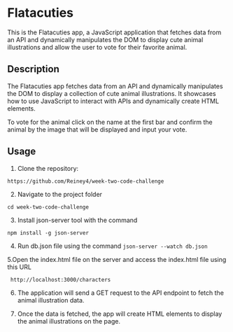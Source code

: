 # Flatacuties

This is the Flatacuties app, a JavaScript application that fetches data from an API and dynamically manipulates the DOM to display cute animal illustrations and allow the user to vote for their favorite animal.


## Description

The Flatacuties app fetches data from an API and dynamically manipulates the DOM to display a collection of cute animal illustrations. It showcases how to use JavaScript to interact with APIs and dynamically create HTML elements.

To vote for the animal click on the name at the first bar and confirm the animal by the image that will be displayed and input your vote.

## Usage

1. Clone the repository:

`https://github.com/Reiney4/week-two-code-challenge`

2. Navigate to the project folder

`cd week-two-code-challenge`

3. Install json-server tool with the command

`npm install -g json-server`


 4. Run db.json file using the command
 `json-server --watch db.json`

 5.Open the index.html file on the server and access the index.html file using this URL

 ` http://localhost:3000/characters`


6. The application will send a GET request to the API endpoint to fetch the animal illustration data.

7. Once the data is fetched, the app will create HTML elements to display the animal  illustrations on the page.

